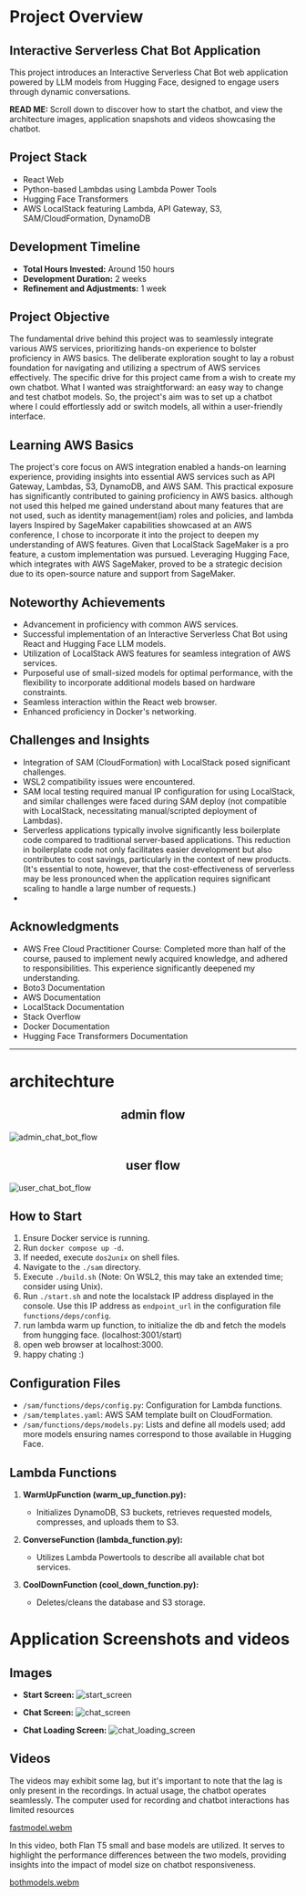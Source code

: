 # Project Overview

## Interactive Serverless Chat Bot Application
This project introduces an Interactive Serverless Chat Bot web application powered by LLM models from Hugging Face, designed to engage users through dynamic conversations.

<strong>READ ME: </strong> Scroll down to discover how to start the chatbot, and view the architecture images, application snapshots and videos showcasing the chatbot.

## Project Stack
- React Web
- Python-based Lambdas using Lambda Power Tools
- Hugging Face Transformers
- AWS LocalStack featuring Lambda, API Gateway, S3, SAM/CloudFormation, DynamoDB

## Development Timeline

- **Total Hours Invested:** Around 150 hours
- **Development Duration:** 2 weeks
- **Refinement and Adjustments:** 1 week


## Project Objective
The fundamental drive behind this project was to seamlessly integrate various AWS services, prioritizing hands-on experience to bolster proficiency in AWS basics. The deliberate exploration sought to lay a robust foundation for navigating and utilizing a spectrum of AWS services effectively.
The specific drive for this project came from a wish to create my own chatbot. What I wanted was straightforward: an easy way to change and test chatbot models. So, the project's aim was to set up a chatbot where I could effortlessly add or switch models, all within a user-friendly interface.


## Learning AWS Basics

The project's core focus on AWS integration enabled a hands-on learning experience, providing insights into essential AWS services such as API Gateway, Lambdas, S3, DynamoDB, and AWS SAM. This practical exposure has significantly contributed to gaining proficiency in AWS basics. although not used this helped me gained understand about many features that are not used, such as identity management(iam) roles and policies, and lambda layers
Inspired by SageMaker capabilities showcased at an AWS conference, I chose to incorporate it into the project to deepen my understanding of AWS features. Given that LocalStack SageMaker is a pro feature, a custom implementation was pursued. Leveraging Hugging Face, which integrates with AWS SageMaker, proved to be a strategic decision due to its open-source nature and support from SageMaker.

## Noteworthy Achievements
- Advancement in proficiency with common AWS services.
- Successful implementation of an Interactive Serverless Chat Bot using React and Hugging Face LLM models.
- Utilization of LocalStack AWS features for seamless integration of AWS services.
- Purposeful use of small-sized models for optimal performance, with the flexibility to incorporate additional models based on hardware constraints.
- Seamless interaction within the React web browser.
- Enhanced proficiency in Docker's networking.

## Challenges and Insights

- Integration of SAM (CloudFormation) with LocalStack posed significant challenges.
- WSL2 compatibility issues were encountered.
- SAM local testing required manual IP configuration for using LocalStack, and similar challenges were faced during SAM deploy (not compatible with LocalStack, necessitating manual/scripted deployment of Lambdas).
- Serverless applications typically involve significantly less boilerplate code compared to traditional server-based applications. This reduction in boilerplate code not only facilitates easier development but also contributes to cost savings, particularly in the context of new products. (It's essential to note, however, that the cost-effectiveness of serverless may be less pronounced when the application requires significant scaling to handle a large number of requests.)
- 

## Acknowledgments
- AWS Free Cloud Practitioner Course: Completed more than half of the course, paused to implement newly acquired knowledge, and adhered to responsibilities. This experience significantly deepened my understanding.
- Boto3 Documentation
- AWS Documentation
- LocalStack Documentation
- Stack Overflow
- Docker Documentation
- Hugging Face Transformers Documentation
---

# architechture
<h2 align="center">admin flow</h2>

![admin_chat_bot_flow](https://github.com/cohenyuval315/Chatbot/assets/61754002/a03d7d2a-1420-4172-8da5-26c206367376)

<h2 align="center">user flow</h2>

![user_chat_bot_flow](https://github.com/cohenyuval315/Chatbot/assets/61754002/4fb01466-2105-4a63-a23a-ac8d7539ae5e)


## How to Start

1. Ensure Docker service is running.
2. Run `docker compose up -d`.
3. If needed, execute `dos2unix` on shell files.
4. Navigate to the `./sam` directory.
5. Execute `./build.sh` (Note: On WSL2, this may take an extended time; consider using Unix).
6. Run `./start.sh` and note the localstack IP address displayed in the console. Use this IP address as `endpoint_url` in the configuration file `functions/deps/config`.
7. run lambda warm up function, to initialize the db and fetch the models from hungging face. (localhost:3001/start)
8. open web browser at localhost:3000.
9. happy chating :)

## Configuration Files
- `/sam/functions/deps/config.py`: Configuration for Lambda functions.
- `/sam/templates.yaml`: AWS SAM template built on CloudFormation.
- `/sam/functions/deps/models.py`: Lists and define all models used; add more models ensuring names correspond to those available in Hugging Face.

## Lambda Functions

1. **WarmUpFunction (warm_up_function.py):**
   - Initializes DynamoDB, S3 buckets, retrieves requested models, compresses, and uploads them to S3.

2. **ConverseFunction (lambda_function.py):**
   - Utilizes Lambda Powertools to describe all available chat bot services.

3. **CoolDownFunction (cool_down_function.py):**
   - Deletes/cleans the database and S3 storage.


# Application Screenshots and videos
## Images
- **Start Screen:**
![start_screen](https://github.com/cohenyuval315/Chatbot/assets/61754002/ce90ce60-fc50-44e3-ba1f-a242104116a2)

- **Chat Screen:**
![chat_screen](https://github.com/cohenyuval315/Chatbot/assets/61754002/4aac2072-2723-47a0-83a8-a64a75fb742c)

- **Chat Loading Screen:**
![chat_loading_screen](https://github.com/cohenyuval315/Chatbot/assets/61754002/f4034305-17c4-425a-a480-433013f05e2c)

## Videos
The videos may exhibit some lag, but it's important to note that the lag is only present in the recordings. In actual usage, the chatbot operates seamlessly. The computer used for recording and chatbot interactions has limited resources
  
[fastmodel.webm](https://github.com/cohenyuval315/Chatbot/assets/61754002/e27ff9d5-5459-4a20-a3c6-f0ed5de85fe9)

In this video, both Flan T5 small and base models are utilized. It serves to highlight the performance differences between the two models, providing insights into the impact of model size on chatbot responsiveness.

[bothmodels.webm](https://github.com/cohenyuval315/Chatbot/assets/61754002/230ebc83-7f99-419c-ad2c-6da1ec8ce38d)

